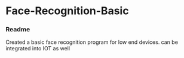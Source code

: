 # Face-Recognition-Basic
<h3>Readme</h3>
<p> Created a basic face recognition program for low end devices. can be integrated into IOT as well </p>
